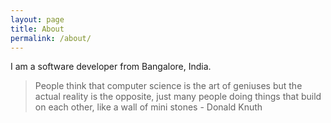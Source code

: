 ```yaml
---
layout: page
title: About
permalink: /about/
---
```


I am a software developer from Bangalore, India.

> People think that computer science is the art of geniuses but the actual reality is the opposite, just many people doing things that build on each other, like a wall of mini stones - Donald Knuth
